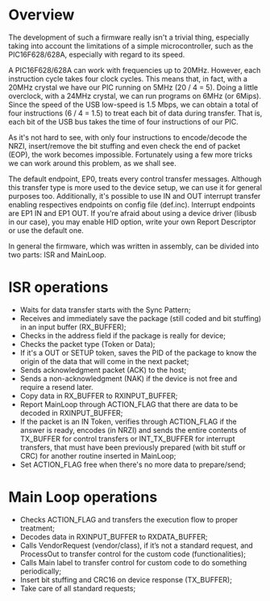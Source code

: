 # Overview #
The development of such a firmware really isn't a trivial thing, especially taking into account the limitations of a simple microcontroller, such as the PIC16F628/628A, especially with regard to its speed.

A PIC16F628/628A can work with frequencies up to 20MHz. However, each instruction cycle takes four clock cycles. This means that, in fact, with a 20MHz crystal we have our PIC running on 5MHz (20 / 4 = 5). Doing a little overclock, with a 24MHz crystal, we can run programs on 6MHz (or 6Mips). Since the speed of the USB low-speed is 1.5 Mbps, we can obtain a total of four instructions (6 / 4 = 1.5) to treat each bit of data during transfer. That is, each bit of the USB bus takes the time of four instructions of our PIC.

As it's not hard to see, with only four instructions to encode/decode the NRZI, insert/remove the bit stuffing and even check the end of packet (EOP), the work becomes impossible. Fortunately using a few more tricks we can work around this problem, as we shall see.

The default endpoint, EP0, treats every control transfer messages. Although this transfer type is more used to the device setup, we can use it for general purposes too. Additionally, it's possible to use IN and OUT interrupt transfer enabling respectives endpoints on config file (def.inc). Interrupt endpoints are EP1 IN and EP1 OUT.  If you're afraid about using a device driver (libusb in our case), you may enable HID option, write your own Report Descriptor or use the default one.

In general the firmware, which was written in assembly, can be divided into two parts: ISR and MainLoop.

# ISR operations #

  * Waits for data transfer starts with the Sync Pattern;
  * Receives and immediately save the package (still coded and bit stuffing) in an input buffer (RX\_BUFFER);
  * Checks in the address field if the package is really for device;
  * Checks the packet type (Token or Data);
  * If it's a OUT or SETUP token, saves the PID of the package to know the origin of the data that will come in the next packet;
  * Sends acknowledgment packet (ACK) to the host;
  * Sends a non-acknowledgment (NAK) if the device is not free and require a resend later.
  * Copy data in RX\_BUFFER to RXINPUT\_BUFFER;
  * Report MainLoop through ACTION\_FLAG that there are data to be decoded in RXINPUT\_BUFFER;
  * If the packet is an IN Token, verifies through ACTION\_FLAG if the answer is ready, encodes (in NRZI) and sends the entire contents of TX\_BUFFER for control transfers or INT\_TX\_BUFFER for interrupt transfers, that must have been previously prepared (with bit stuff or CRC) for another routine inserted in MainLoop;
  * Set ACTION\_FLAG free when there's no more data to prepare/send;

# Main Loop operations #
  * Checks ACTION\_FLAG and transfers the execution flow to proper treatment;
  * Decodes data in RXINPUT\_BUFFER to RXDATA\_BUFFER;
  * Calls VendorRequest (vendor/class), if it’s not a standard request, and ProcessOut to transfer control for the custom code (functionalities);
  * Calls Main label to transfer control for custom code to do something periodically;
  * Insert bit stuffing and CRC16 on device response (TX\_BUFFER);
  * Take care of all standard requests;